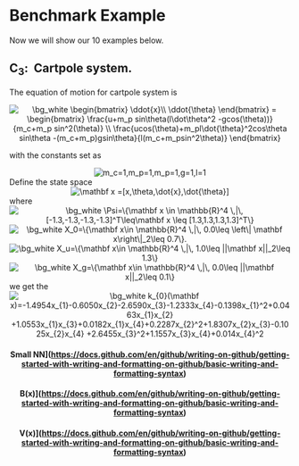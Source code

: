 # Benchmark Example

Now we will show our 10 examples below.
## C<sub>3</sub>:&nbsp;&nbsp;Cartpole system.
The equation of motion for cartpole system is

<div align=center>
<img src="https://latex.codecogs.com/svg.image?\bg_white&space;\begin{bmatrix}&space;&space;&space;&space;&space;&space;&space;&space;\ddot{x}\\&space;&space;&space;&space;&space;&space;&space;&space;\ddot{\theta}&space;&space;&space;&space;\end{bmatrix}&space;&space;&space;&space;=&space;&space;&space;&space;\begin{bmatrix}&space;&space;&space;&space;&space;&space;&space;&space;\frac{u&plus;m_p&space;sin\theta(l\dot\theta^2&space;-gcos(\theta))}{m_c&plus;m_p&space;sin^2(\theta)}&space;\\&space;\frac{ucos(\theta)&plus;m_pl\dot{\theta}^2cos\theta&space;sin\theta&space;-(m_c&plus;m_p)gsin\theta}{l(m_c&plus;m_psin^2\theta)}&space;&space;&space;&space;\end{bmatrix}" title="\bg_white \begin{bmatrix} \ddot{x}\\ \ddot{\theta} \end{bmatrix} = \begin{bmatrix} \frac{u+m_p sin\theta(l\dot\theta^2 -gcos(\theta))}{m_c+m_p sin^2(\theta)} \\ \frac{ucos(\theta)+m_pl\dot{\theta}^2cos\theta sin\theta -(m_c+m_p)gsin\theta}{l(m_c+m_psin^2\theta)} \end{bmatrix}" />
</div>

with the constants set as
<div align=center>
<img src="https://latex.codecogs.com/svg.image?m_c=1,m_p=1,m_p=1,g=1,l=1" title="m_c=1,m_p=1,m_p=1,g=1,l=1" />
</div>
Define the state space
<div align=center>
<img src="https://latex.codecogs.com/svg.image?\mathbf&space;x&space;=[x,\theta,\dot{x},\dot{\theta}]&space;" title="\mathbf x =[x,\theta,\dot{x},\dot{\theta}] " />
</div>
where
<div align=center>
<img src="https://latex.codecogs.com/svg.image?\bg_white&space;\Psi=\{\mathbf&space;x&space;\in&space;\mathbb{R}^4&space;\,|\,&space;[-1.3,-1.3,-1.3,-1.3]^T\leq\mathbf&space;x&space;\leq&space;[1.3,1.3,1.3,1.3]^T\}" title="\bg_white \Psi=\{\mathbf x \in \mathbb{R}^4 \,|\, [-1.3,-1.3,-1.3,-1.3]^T\leq\mathbf x \leq [1.3,1.3,1.3,1.3]^T\}" />
</div>

<div align=center>
<img src="https://latex.codecogs.com/svg.image?\bg_white&space;X_0=\{\mathbf&space;x\in&space;\mathbb{R}^4&space;\,|\,&space;&space;0.0\leq&space;\left\|&space;\mathbf&space;x\right\|_2\leq&space;0.7\}." title="\bg_white X_0=\{\mathbf x\in \mathbb{R}^4 \,|\, 0.0\leq \left\| \mathbf x\right\|_2\leq 0.7\}." />
 </div>
 
<div align=center>
<img src="https://latex.codecogs.com/svg.image?\bg_white&space;X_u=\{\mathbf&space;x\in&space;\mathbb{R}^4&space;\,|\,&space;&space;1.0\leq&space;||\mathbf&space;x||_2\leq&space;1.3\}" title="\bg_white X_u=\{\mathbf x\in \mathbb{R}^4 \,|\, 1.0\leq ||\mathbf x||_2\leq 1.3\}" />
</div>
 
<div align=center>
<img src="https://latex.codecogs.com/svg.image?\bg_white&space;X_g=\{\mathbf&space;x\in&space;\mathbb{R}^4&space;\,|\,&space;&space;0.0\leq&space;||\mathbf&space;x||_2\leq&space;0.1\}" title="\bg_white X_g=\{\mathbf x\in \mathbb{R}^4 \,|\, 0.0\leq ||\mathbf x||_2\leq 0.1\}" />
</div>
we get the
<div align=center>
 <img src="https://latex.codecogs.com/svg.image?\bg_white&space;k_{0}(\mathbf&space;x)=-1.4954x_{1}-0.6050x_{2}-2.6590x_{3}-1.2333x_{4}-0.1398x_{1}^2&plus;0.0463x_{1}x_{2}&space;&space;&space;&space;&plus;1.0553x_{1}x_{3}&plus;0.0182x_{1}x_{4}&plus;0.2287x_{2}^2&plus;1.8307x_{2}x_{3}-0.1025x_{2}x_{4}&space;&space;&space;&space;&plus;2.6455x_{3}^2&plus;1.1557x_{3}x_{4}&plus;0.014x_{4}^2" title="\bg_white k_{0}(\mathbf x)=-1.4954x_{1}-0.6050x_{2}-2.6590x_{3}-1.2333x_{4}-0.1398x_{1}^2+0.0463x_{1}x_{2} +1.0553x_{1}x_{3}+0.0182x_{1}x_{4}+0.2287x_{2}^2+1.8307x_{2}x_{3}-0.1025x_{2}x_{4} +2.6455x_{3}^2+1.1557x_{3}x_{4}+0.014x_{4}^2" />
</div>

<div align=center>
 
#### Small NN](https://docs.github.com/en/github/writing-on-github/getting-started-with-writing-and-formatting-on-github/basic-writing-and-formatting-syntax)

#### B(x)](https://docs.github.com/en/github/writing-on-github/getting-started-with-writing-and-formatting-on-github/basic-writing-and-formatting-syntax)

#### V(x)](https://docs.github.com/en/github/writing-on-github/getting-started-with-writing-and-formatting-on-github/basic-writing-and-formatting-syntax)

</div>

<div align=center>
 
</div>

<div align=center>
 
</div>


